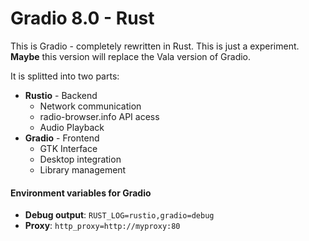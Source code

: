 # Gradio 8.0 - Rust
This is Gradio - completely rewritten in Rust. This is just a experiment. **Maybe** this version will replace the Vala version of Gradio.

It is splitted into two parts:
- **Rustio** - Backend
  - Network communication
  - radio-browser.info API acess
  - Audio Playback
- **Gradio** - Frontend
  - GTK Interface
  - Desktop integration
  - Library management

####  Environment variables for Gradio
- **Debug output**: `RUST_LOG=rustio,gradio=debug`
- **Proxy**: `http_proxy=http://myproxy:80`